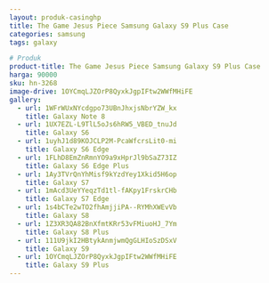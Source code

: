 ```yaml
---
layout: produk-casinghp
title: The Game Jesus Piece Samsung Galaxy S9 Plus Case
categories: samsung
tags: galaxy

# Produk
product-title: The Game Jesus Piece Samsung Galaxy S9 Plus Case
harga: 90000
sku: hn-3268
image-drive: 1OYCmqLJZOrP8QyxkJgpIFtw2WWfMHiFE
gallery:
  - url: 1WFrWUxNYcdgpo73UBnJhxjsNbrYZW_kx
    title: Galaxy Note 8
  - url: 1UX7EZL-L9TlL5oJs6hRW5_VBED_tnuJd
    title: Galaxy S6
  - url: 1uyhJ1d89KOJCLP2M-PcaWfcrsLit0-mi
    title: Galaxy S6 Edge
  - url: 1FLhD8EmZnRmnYO9a9xHprJl9bSaZ73IZ
    title: Galaxy S6 Edge Plus
  - url: 1Ay3TVrQnYhMisf9kYzdYey1Xkid5H6op
    title: Galaxy S7
  - url: 1mAcd3UeYYeqzTd1tl-fAKpy1FrskrCHb
    title: Galaxy S7 Edge
  - url: 1s4bCTe2wTO2fhAmjjiPA--RYMhXWEvVb
    title: Galaxy S8
  - url: 1Z3XR3QA82BnXfmtKRr53vFMiuoHJ_7Ym
    title: Galaxy S8 Plus
  - url: 111U9jkI2HBtykAnmjwmQgGLHIoSzDSxV
    title: Galaxy S9
  - url: 1OYCmqLJZOrP8QyxkJgpIFtw2WWfMHiFE
    title: Galaxy S9 Plus
---
```

